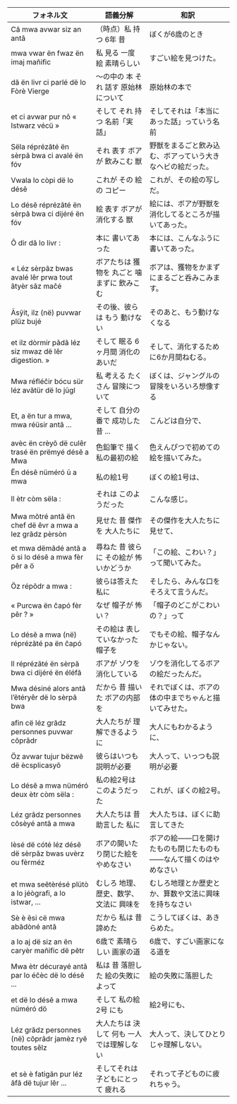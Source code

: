 
| フォネル文                                                   | 語義分解                                     | 和訳                                                                 |
|--------------------------------------------------------------|----------------------------------------------|----------------------------------------------------------------------|
| Cã mwa avwar siz an antã                                     | （時点）私 持つ 6年 昔                       | ぼくが6歳のとき                                                      |
| mwa vwar ën fwaz ën imaj mañific                             | 私 見る 一度 絵 素晴らしい                   | すごい絵を見つけた。                                                 |
| dã ën livr ci parlé dë lo Fòrè Vierge                        | 〜の中の 本 それ 話す 原始林について         | 原始林の本で                                                         |
| et ci avwar pur nõ « Istwarz vécü »                          | そして それ 持つ 名前「実話」                | そしてそれは「本当にあった話」っていう名前                           |
| Sëla réprézãté ën sèrpã bwa ci avalé ën fóv                  | それ 表す ボアが 飲みこむ 獣                 | 野獣をまるごと飲み込む、ボアっていう大きなヘビの絵だった。           |
| Vwala lo còpi dë lo désẽ                                     | これが その 絵 の コピー                     | これが、その絵の写しだ。                                             |
| Lo désẽ réprézãté ën sèrpã bwa ci dijéré ën fóv              | 絵 表す ボアが 消化する 獣                   | 絵には、ボアが野獣を消化してるところが描いてあった。                 |
| Õ dir dã lo livr :                                           | 本に 書いてあった                            | 本には、こんなふうに書いてあった。                                   |
| « Léz sèrpãz bwas avalé lêr prwa tout ãtyèr sãz maĉé         | ボアたちは 獲物を 丸ごと 噛まずに 飲みこむ   | ボアは、獲物をかまずにまるごと呑みこみます。                         |
| Ãsŷit, ilz (në) puvwar plüz bujé                             | その後、彼らは もう 動けない                 | そのあと、もう動けなくなる                                           |
| et ilz dòrmir pãdã léz siz mwaz dë lêr digestion. »          | そして 眠る 6ヶ月間 消化のあいだ             | そして、消化するために6か月間ねむる。                                |
| Mwa réfléĉir bócu sür léz avãtür dë lo jũgl                  | 私 考える たくさん 冒険について              | ぼくは、ジャングルの冒険をいろいろ想像する                           |
| Et, a ën tur a mwa, mwa réüsir antã ...                      | そして 自分の番で 成功した 昔 ...            | こんどは自分で、                                                     |
| avèc ën crèyõ dë culêr trasé ën prëmyé désẽ a Mwa            | 色鉛筆で 描く 私の最初の絵                   | 色えんぴつで初めての絵を描いてみた。                                 |
| Ën désẽ nüméró ũ a mwa                                       | 私の絵1号                                    | ぼくの絵1号は、                                                      |
| Il ètr còm sëla :                                            | それは このようだった                        | こんな感じ。                                                         |
| Mwa mõtré antã ën chef dë êvr a mwa a lez grãdz pèrsòn       | 見せた 昔 傑作を 大人たちに                  | その傑作を大人たちに見せて、                                         |
| et mwa dëmãdé antã a ö si lo désẽ a mwa fèr pêr a ö          | 尋ねた 昔 彼らに その絵が 怖いかどうか       | 「この絵、こわい？」って聞いてみた。                                 |
| Öz répõdr a mwa :                                            | 彼らは答えた 私に                            | そしたら、みんな口をそろえて言うんだ。                               |
| « Purcwa ën ĉapó fèr pêr ? »                                 | なぜ 帽子が 怖い？                           | 「帽子のどこがこわいの？」って                                       |
| Lo désẽ a mwa (në) réprézãté pa ën ĉapó                      | その絵は 表していなかった 帽子を             | でもその絵、帽子なんかじゃない。                                     |
| Il réprézãté ën sèrpã bwa ci dijéré ën éléfã                 | ボアが ゾウを 消化している                   | ゾウを消化してるボアの絵だったんだ。                                 |
| Mwa désiné alors antã l’ẽtéryêr dë lo sèrpã bwa             | だから 昔 描いた ボアの内部を                | それでぼくは、ボアの体の中までちゃんと描いてみせた。                 |
| afin cë léz grãdz personnes puvwar cõprãdr                   | 大人たちが 理解できるように                  | 大人にもわかるように、                                               |
| Öz avwar tujur bëzwẽ dë ècsplicasyõ                          | 彼らはいつも 説明が必要                      | 大人って、いっつも説明が必要                                         |
| Lo désẽ a mwa nüméró deux ètr còm sëla :                     | 私の絵2号は このようだった                   | これが、ぼくの絵2号。                                                |
| Léz grãdz personnes cõsèyé antã a mwa                        | 大人たちは 昔 助言した 私に                  | 大人たちは、ぼくに助言してきた                                       |
| lèsé dë cóté léz désẽ dë sèrpãz bwas uvèrz ou fèrméz         | ボアの開いたり閉じた絵を やめなさい          | ボアの絵――口を開けたものも閉じたものも――なんて描くのはやめなさい |
| et mwa seẽtèrésé plütò a lo jéògrafi, a lo istwar, ...       | むしろ 地理、歴史、数学、文法に 興味を       | むしろ地理とか歴史とか、算数や文法に興味を持ちなさい                 |
| Sè è ẽsi cë mwa abãdòné antã                                 | だから 私は 昔 諦めた                        | こうしてぼくは、あきらめた。                                         |
| a lo aj dë siz an ën caryèr mañific dë pẽtr                  | 6歳で 素晴らしい 画家の道                    | 6歳で、すごい画家になる道を                                          |
| Mwa ètr décurayé antã par lo éĉèc dë lo désẽ ...             | 私は 昔 落胆した 絵の失敗によって            | 絵の失敗に落胆した                                                   |
| et dë lo désẽ a mwa nüméró dö                                | そして 私の絵2号 にも                        | 絵2号にも、                                                          |
| Léz grãdz personnes (në) cõprãdr jamèz ryẽ toutes sêlz       | 大人たちは 決して 何も 一人では理解しない    | 大人って、決してひとりじゃ理解しない。                               |
| et sè è fatigãn pur léz ãfã dë tujur lêr ...                 | そしてそれは 子どもにとって 疲れる           | それって子どものに疲れちゃう。                                       |


